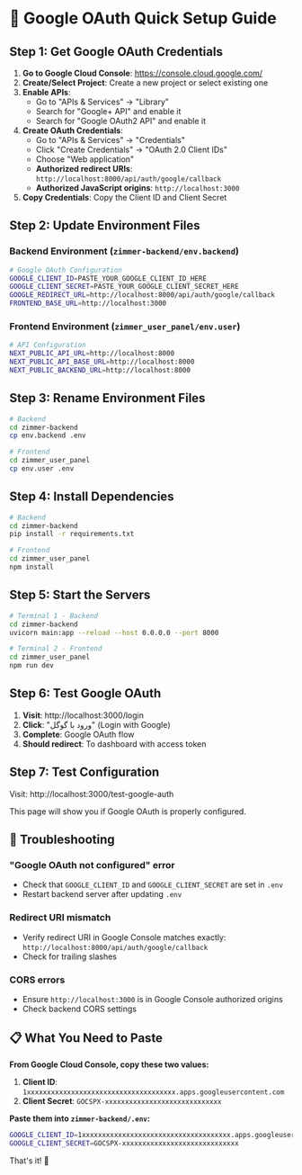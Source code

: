 # 🚀 Google OAuth Quick Setup Guide

## Step 1: Get Google OAuth Credentials

1. **Go to Google Cloud Console**: https://console.cloud.google.com/
2. **Create/Select Project**: Create a new project or select existing one
3. **Enable APIs**: 
   - Go to "APIs & Services" → "Library"
   - Search for "Google+ API" and enable it
   - Search for "Google OAuth2 API" and enable it
4. **Create OAuth Credentials**:
   - Go to "APIs & Services" → "Credentials"
   - Click "Create Credentials" → "OAuth 2.0 Client IDs"
   - Choose "Web application"
   - **Authorized redirect URIs**: `http://localhost:8000/api/auth/google/callback`
   - **Authorized JavaScript origins**: `http://localhost:3000`
5. **Copy Credentials**: Copy the Client ID and Client Secret

## Step 2: Update Environment Files

### Backend Environment (`zimmer-backend/env.backend`)

```bash
# Google OAuth Configuration
GOOGLE_CLIENT_ID=PASTE_YOUR_GOOGLE_CLIENT_ID_HERE
GOOGLE_CLIENT_SECRET=PASTE_YOUR_GOOGLE_CLIENT_SECRET_HERE
GOOGLE_REDIRECT_URL=http://localhost:8000/api/auth/google/callback
FRONTEND_BASE_URL=http://localhost:3000
```

### Frontend Environment (`zimmer_user_panel/env.user`)

```bash
# API Configuration
NEXT_PUBLIC_API_URL=http://localhost:8000
NEXT_PUBLIC_API_BASE_URL=http://localhost:8000
NEXT_PUBLIC_BACKEND_URL=http://localhost:8000
```

## Step 3: Rename Environment Files

```bash
# Backend
cd zimmer-backend
cp env.backend .env

# Frontend  
cd zimmer_user_panel
cp env.user .env
```

## Step 4: Install Dependencies

```bash
# Backend
cd zimmer-backend
pip install -r requirements.txt

# Frontend
cd zimmer_user_panel
npm install
```

## Step 5: Start the Servers

```bash
# Terminal 1 - Backend
cd zimmer-backend
uvicorn main:app --reload --host 0.0.0.0 --port 8000

# Terminal 2 - Frontend
cd zimmer_user_panel
npm run dev
```

## Step 6: Test Google OAuth

1. **Visit**: http://localhost:3000/login
2. **Click**: "ورود با گوگل" (Login with Google)
3. **Complete**: Google OAuth flow
4. **Should redirect**: To dashboard with access token

## Step 7: Test Configuration

Visit: http://localhost:3000/test-google-auth

This page will show you if Google OAuth is properly configured.

## 🔧 Troubleshooting

### "Google OAuth not configured" error
- Check that `GOOGLE_CLIENT_ID` and `GOOGLE_CLIENT_SECRET` are set in `.env`
- Restart backend server after updating `.env`

### Redirect URI mismatch
- Verify redirect URI in Google Console matches exactly: `http://localhost:8000/api/auth/google/callback`
- Check for trailing slashes

### CORS errors
- Ensure `http://localhost:3000` is in Google Console authorized origins
- Check backend CORS settings

## 📋 What You Need to Paste

**From Google Cloud Console, copy these two values:**

1. **Client ID**: `1xxxxxxxxxxxxxxxxxxxxxxxxxxxxxxxxxxxxx.apps.googleusercontent.com`
2. **Client Secret**: `GOCSPX-xxxxxxxxxxxxxxxxxxxxxxxxxxxxx`

**Paste them into `zimmer-backend/.env`:**
```bash
GOOGLE_CLIENT_ID=1xxxxxxxxxxxxxxxxxxxxxxxxxxxxxxxxxxxxx.apps.googleusercontent.com
GOOGLE_CLIENT_SECRET=GOCSPX-xxxxxxxxxxxxxxxxxxxxxxxxxxxxx
```

That's it! 🎉
